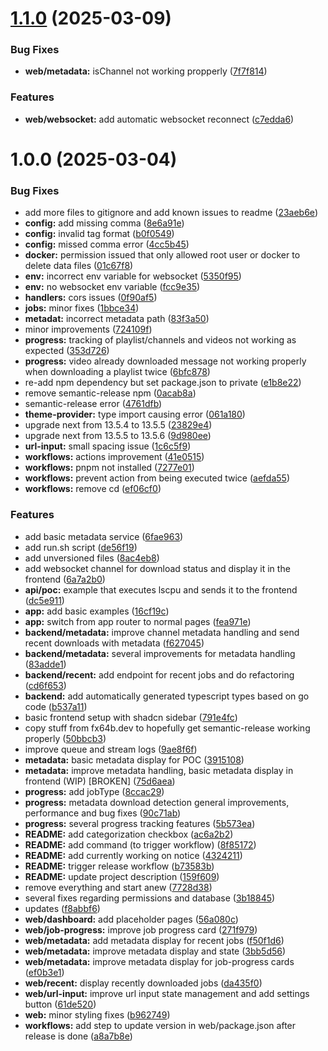 # [1.1.0](https://github.com/Fx64b/video-archiver/compare/0.1.0.0-BETA...0.1.1.0-BETA) (2025-03-09)


### Bug Fixes

* **web/metadata:** isChannel not working propperly ([7f7f814](https://github.com/Fx64b/video-archiver/commit/7f7f81431305fd602c0d5d190b193772f7d41f7a))


### Features

* **web/websocket:** add automatic websocket reconnect ([c7edda6](https://github.com/Fx64b/video-archiver/commit/c7edda6c73b32a4326a5cbc2d0864295d5ab734e))

# 1.0.0 (2025-03-04)


### Bug Fixes

* add more files to gitignore and add known issues to readme ([23aeb6e](https://github.com/Fx64b/video-archiver/commit/23aeb6e388c6ca6c3c28d977224679e76eb1a6b5))
* **config:** add missing comma ([8e6a91e](https://github.com/Fx64b/video-archiver/commit/8e6a91e273190905d63f76431115121fa452660f))
* **config:** invalid tag format ([b0f0549](https://github.com/Fx64b/video-archiver/commit/b0f05491b298df671ca02599ef25a28d9964e108))
* **config:** missed comma error ([4cc5b45](https://github.com/Fx64b/video-archiver/commit/4cc5b453c93b5f4a48ee2641103a8c6877c30f92))
* **docker:** permission issued that only allowed root user or docker to delete data files ([01c67f8](https://github.com/Fx64b/video-archiver/commit/01c67f8e5970d9c9d0f1f39e52fd241b7e26326f))
* **env:** incorrect env variable for websocket ([5350f95](https://github.com/Fx64b/video-archiver/commit/5350f95926bed132230f57ba24eb3ea8c8476e7a))
* **env:** no websocket env variable ([fcc9e35](https://github.com/Fx64b/video-archiver/commit/fcc9e35fbaaef07ea5be3495ac7bfdbc682dbc5f))
* **handlers:** cors issues ([0f90af5](https://github.com/Fx64b/video-archiver/commit/0f90af5d8a09f026bd2ccb34f5433ce431c6969a))
* **jobs:** minor fixes ([1bbce34](https://github.com/Fx64b/video-archiver/commit/1bbce34b7c76d2b25f417b368927fca1853c07b9))
* **metadat:** incorrect metadata path ([83f3a50](https://github.com/Fx64b/video-archiver/commit/83f3a50cccc84012c64bb9d3f11a9cc3cb1bb0b5))
* minor improvements ([724109f](https://github.com/Fx64b/video-archiver/commit/724109f31bc09b093b984cb9d674c69e1a3b0a59))
* **progress:** tracking of playlist/channels and videos not working as expected ([353d726](https://github.com/Fx64b/video-archiver/commit/353d72612cab82ba38ae73bf6e01e47fabb5f98a))
* **progress:** video already downloaded message not working properly when downloading a playlist twice ([6bfc878](https://github.com/Fx64b/video-archiver/commit/6bfc8784f198841aba3dce2e21cdd68679330ea7))
* re-add npm dependency but set package.json to private ([e1b8e22](https://github.com/Fx64b/video-archiver/commit/e1b8e226e4a623ae79da3524b7f0d35e0ab59e28))
* remove semantic-release npm ([0acab8a](https://github.com/Fx64b/video-archiver/commit/0acab8ae4827a007ad4af1d42c906f0d6df03aea))
* semantic-release error ([4761dfb](https://github.com/Fx64b/video-archiver/commit/4761dfb9f9dbddd387059f72724aa0d1da9ca702))
* **theme-provider:** type import causing error ([061a180](https://github.com/Fx64b/video-archiver/commit/061a1808c5a78f237dcd682bebec582c7c7c5c9a))
* upgrade next from 13.5.4 to 13.5.5 ([23829e4](https://github.com/Fx64b/video-archiver/commit/23829e40f63f0896ff6e3aff37c73f1e9021d17b))
* upgrade next from 13.5.5 to 13.5.6 ([9d980ee](https://github.com/Fx64b/video-archiver/commit/9d980ee4b8954ba966b7ede054fe759f8a1f1448))
* **url-input:** small spacing issue ([1c6c5f9](https://github.com/Fx64b/video-archiver/commit/1c6c5f983e27070129564ff527e3ab2b199d18de))
* **workflows:** actions improvement ([41e0515](https://github.com/Fx64b/video-archiver/commit/41e0515a23570c5b7a88d8452b0fc406813e2f05))
* **workflows:** pnpm not installed ([7277e01](https://github.com/Fx64b/video-archiver/commit/7277e0140314b7fe494a588dd30b325e9881419f))
* **workflows:** prevent action from being executed twice ([aefda55](https://github.com/Fx64b/video-archiver/commit/aefda55e250385c7c97f35cc0357ea8746ba563d))
* **workflows:** remove cd ([ef06cf0](https://github.com/Fx64b/video-archiver/commit/ef06cf026a9921db3dbf7c6d620779f885443ab7))


### Features

* add basic metadata service ([6fae963](https://github.com/Fx64b/video-archiver/commit/6fae9636a17112cbdf477f225b2384e5a2b76b7c))
* add run.sh script ([de56f19](https://github.com/Fx64b/video-archiver/commit/de56f1962acc248cb3b3d7af9e3a960148f1348b))
* add unversioned files ([8ac4eb8](https://github.com/Fx64b/video-archiver/commit/8ac4eb8e296b993bbd5e00f191959384108e42d6))
* add websocket channel for download status and display it in the frontend ([6a7a2b0](https://github.com/Fx64b/video-archiver/commit/6a7a2b0d32a5698178add9d1617ed443e3fb0f1b))
* **api/poc:** example that executes lscpu and sends it to the frontend ([dc5e911](https://github.com/Fx64b/video-archiver/commit/dc5e91138d52f74ee2c8adeaf97b7bcdf67fa78d))
* **app:** add basic examples ([16cf19c](https://github.com/Fx64b/video-archiver/commit/16cf19ccd544b97bdc0520a82329d51dee7c0fb5))
* **app:** switch from app router to normal pages ([fea971e](https://github.com/Fx64b/video-archiver/commit/fea971e25e10476a46ab6036a6c6379f0b7288f8))
* **backend/metadata:** improve channel metadata handling and send recent downloads with metadata ([f627045](https://github.com/Fx64b/video-archiver/commit/f627045b85c416ac937cf631b4a27c6ae1fc7816))
* **backend/metadata:** several improvements for metadata handling ([83adde1](https://github.com/Fx64b/video-archiver/commit/83adde1694fcaa64805c8987fbe189359751d355))
* **backend/recent:** add endpoint for recent jobs and do refactoring ([cd6f653](https://github.com/Fx64b/video-archiver/commit/cd6f6538db875b858cfe59c979552f3498cfbd08))
* **backend:** add automatically generated typescript types based on go code ([b537a11](https://github.com/Fx64b/video-archiver/commit/b537a1113e692aa2ba00dd876172f09691308fca))
* basic frontend setup with shadcn sidebar ([791e4fc](https://github.com/Fx64b/video-archiver/commit/791e4fcf7d8775260d2f24297b13c39c6c10d8e1))
* copy stuff from fx64b.dev to hopefully get semantic-release working properly ([50bbcb3](https://github.com/Fx64b/video-archiver/commit/50bbcb33730186420ad4111f0eace6d17fe766c6))
* improve queue and stream logs ([9ae8f6f](https://github.com/Fx64b/video-archiver/commit/9ae8f6f21e0b585f313dd5344d707a984eaeaff3))
* **metadata:** basic metadata display for POC ([3915108](https://github.com/Fx64b/video-archiver/commit/39151089706bb2094d3236a18e5b45514766265f))
* **metadata:** improve metadata handling, basic metadata display in frontend (WIP) [BROKEN] ([75d6aea](https://github.com/Fx64b/video-archiver/commit/75d6aeadea7b389acd024dfd891581f4f567c055))
* **progress:** add jobType ([8ccac29](https://github.com/Fx64b/video-archiver/commit/8ccac293a08f750bb0744f2951bcc6cb3cd7e914))
* **progress:** metadata download detection general improvements, performance and bug fixes ([90c71ab](https://github.com/Fx64b/video-archiver/commit/90c71ab79657dd1bf3f0273ee3e081730a9da2e5))
* **progress:** several progress tracking features ([5b573ea](https://github.com/Fx64b/video-archiver/commit/5b573ea6b5181c92c6c5687c7a87f039d406bc0b))
* **README:** add categorization checkbox ([ac6a2b2](https://github.com/Fx64b/video-archiver/commit/ac6a2b2ac40d38d8c1ce6c0e8ffbe28e0228223f))
* **README:** add command (to trigger workflow) ([8f85172](https://github.com/Fx64b/video-archiver/commit/8f85172134dbdd7fe4078154096305d9f88a6148))
* **README:** add currently working on notice ([4324211](https://github.com/Fx64b/video-archiver/commit/4324211d623f158c7b856aa061d8b28eddefb424))
* **README:** trigger release workflow ([b73583b](https://github.com/Fx64b/video-archiver/commit/b73583bfe8fca9b17f4df0f4026dd9f56c429bf8))
* **README:** update project description ([159f609](https://github.com/Fx64b/video-archiver/commit/159f609cadc8c1912dddb97a93093d74e877c2da))
* remove everything and start anew ([7728d38](https://github.com/Fx64b/video-archiver/commit/7728d38d93f66d1a68019ad94b419e3eb5461f76))
* several fixes regarding permissions and database ([3b18845](https://github.com/Fx64b/video-archiver/commit/3b1884592fa3e1dc1babeab0f9c042c632493fe5))
* updates ([f8abbf6](https://github.com/Fx64b/video-archiver/commit/f8abbf6bf424ddd65eaff7f6e7e7d19064fb282d))
* **web/dashboard:** add placeholder pages ([56a080c](https://github.com/Fx64b/video-archiver/commit/56a080c2390301c6ca8b60c88f95dd96a15b1f68))
* **web/job-progress:** improve job progress card ([271f979](https://github.com/Fx64b/video-archiver/commit/271f9791af17f73d6d34bc260927782d831be966))
* **web/metadata:** add metadata display for recent jobs ([f50f1d6](https://github.com/Fx64b/video-archiver/commit/f50f1d645474af1b7ec5b74de209420e6020344a))
* **web/metadata:** improve metadata display and state ([3bb5d56](https://github.com/Fx64b/video-archiver/commit/3bb5d562b9b4efa0b6c4fa8d1a4f5a9985ba05fd))
* **web/metadata:** improve metadata display for job-progress cards ([ef0b3e1](https://github.com/Fx64b/video-archiver/commit/ef0b3e127d0df220b6e8d76eb4d0d345934e1f93))
* **web/recent:** display recently downloaded jobs ([da435f0](https://github.com/Fx64b/video-archiver/commit/da435f047a7e59f4e91fa2b58d93ce030c237ff5))
* **web/url-input:** improve url input state management and add settings button ([61de520](https://github.com/Fx64b/video-archiver/commit/61de520987b1a9f10743d05b77b11393c4c021e0))
* **web:** minor styling fixes ([b962749](https://github.com/Fx64b/video-archiver/commit/b962749167c4073983f335eb6c530f2432a0af70))
* **workflows:** add step to update version in web/package.json after release is done ([a8a7b8e](https://github.com/Fx64b/video-archiver/commit/a8a7b8e4710c1809f9458759f58a1dc5dc046ec6))
